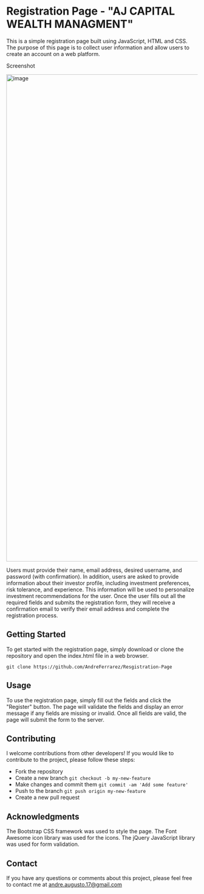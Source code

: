 # Registration Page - "AJ CAPITAL WEALTH MANAGMENT"
This is a simple registration page built using JavaScript, HTML and CSS. The purpose of this page is to collect user information and allow users to create an account on a web platform.

Screenshot 

<img width="1280" alt="image" src="https://user-images.githubusercontent.com/81924112/226208591-41ff3a75-ace4-49ce-b86a-1272252adc12.png">

Users must provide their name, email address, desired username, and password (with confirmation). In addition, users are asked to provide information about their investor profile, including investment preferences, risk tolerance, and experience. This information will be used to personalize investment recommendations for the user. Once the user fills out all the required fields and submits the registration form, they will receive a confirmation email to verify their email address and complete the registration process.


## Getting Started
To get started with the registration page, simply download or clone the repository and open the index.html file in a web browser.

`git clone https://github.com/AndreFerrarez/Resgistration-Page`


## Usage
To use the registration page, simply fill out the fields and click the "Register" button. 
The page will validate the fields and display an error message if any fields are missing or invalid. 
Once all fields are valid, the page will submit the form to the server.


## Contributing
I welcome contributions from other developers! If you would like to contribute to the project, 
please follow these steps:

- Fork the repository
- Create a new branch `git checkout -b my-new-feature`
- Make changes and commit them `git commit -am 'Add some feature'`
- Push to the branch `git push origin my-new-feature`
- Create a new pull request

## Acknowledgments
The Bootstrap CSS framework was used to style the page.
The Font Awesome icon library was used for the icons.
The jQuery JavaScript library was used for form validation.


## Contact
If you have any questions or comments about this project, 
please feel free to contact me at andre.augusto.17@gmail.com





